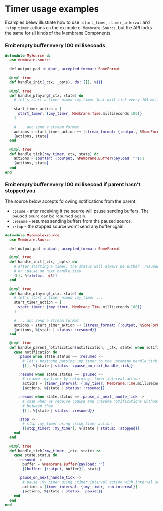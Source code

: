 # Timer usage examples
Examples below illustrate how to use `:start_timer`, `:timer_interval` and `:stop_timer` actions on the example of `Membrane.Source`, but the API looks the same for all kinds of the Membrane Components

### Emit empty buffer every 100 milliseconds
```elixir
defmodule MySource do
  use Membrane.Source

  def_output_pad :output, accepted_format: SomeFormat

  @impl true
  def handle_init(_ctx, _opts), do: {[], %{}}

  @impl true
  def handle_playing(_ctx, state) do
    # let's start a timer named :my_timer that will tick every 100 milliseconds ...

    start_timer_action = [
      start_timer: {:my_timer, Membrane.Time.milliseconds(100)}
    ]
    
    # ... and send a stream format
    actions = start_timer_action ++ [stream_format: {:output, %SomeFormat{}}]
    {actions, state}
  end

  @impl true
  def handle_tick(:my_timer, ctx, state) do
    actions = [buffer: {:output, %Membrane.Buffer{payload: ""}}]
    {actions, state}
  end
end
```

### Emit empty buffer every 100 millisecond if parent hasn't stopped you
The source below accepts following notifications from the parent: 
 - `:pause` - after receiving it the source will pause sending buffers. The paused soure can be resumed again.
 - `:resume` - resumes sending buffers from the paused source.
 - `:stop` - the stopped source won't send any buffer again.

```elixir
defmodule MyComplexSource
  use Membrane.Source

  def_output_pad :output, accepted_format: SomeFormat

  @impl true
  def handle_init(_ctx, _opts) do 
    # after starting a timer, the status will always be either :resumed, :paused 
    # or :pause_on_next_handle_tick
    {[], %{status: nil}}
  end

  @impl true 
  def handle_playing(_ctx, state) do
    # let's start a timer named :my_timer ...
    start_timer_action = [
      start_timer: {:my_timer, Membrane.Time.milliseconds(100)}
    ]
    
    # ... and send a stream format
    actions = start_timer_action ++ [stream_format: {:output, %SomeFormat{}}]
    {actions, %{state | status: :resumed}}
  end

  @impl true
  def handle_parent_notification(notification, _ctx, state) when notification in [:pause, :resume, :stop] do
    case notification do
      :pause when state.status == :resumed -> 
        # let's postpone pausing :my_timer to the upcoming handle_tick
        {[], %{state | status: :pause_on_next_handle_tick}}

      :resume when state.status == :paused -> 
        # resume :my_timer by returning :timer_interval action
        actions = [timer_interval: {:my_timer, Membrane.Time.milliseconds(100)}]
        {actions, %{state | status: :resumed}}

      :resume when state.status == :pause_on_next_handle_tick -> 
        # case when we receive :pause and :resume notifications without a tick 
        # between them
        {[], %{state | status: :resumed}}

      :stop -> 
        # stop :my_timer using :stop_timer action
        {[stop_timer: :my_timer], %{state | status: :stopped}}
    end
  end

  @impl true
  def handle_tick(:my_timer, _ctx, state) do
    case state.status do
      :resumed -> 
        buffer = %Membrane.Buffer{payload: ""}
        {[buffer: {:output, buffer}], state}

      :pause_on_next_handle_tick -> 
        # pause :my_timer using :timer_interval action with interval set to :no_interval
        actions = [timer_interval: {:my_timer, :no_interval}]
        {actions, %{state | status: :paused}}
    end
  end
end
```
